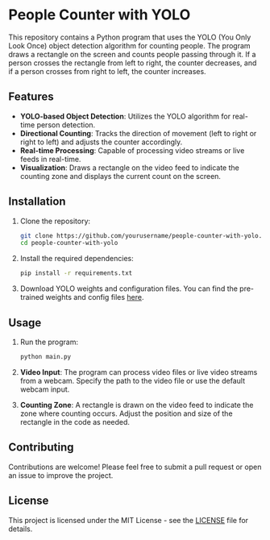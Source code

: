 # People Counter with YOLO

This repository contains a Python program that uses the YOLO (You Only Look Once) object detection algorithm for counting people. The program draws a rectangle on the screen and counts people passing through it. If a person crosses the rectangle from left to right, the counter decreases, and if a person crosses from right to left, the counter increases.

## Features

- **YOLO-based Object Detection**: Utilizes the YOLO algorithm for real-time person detection.
- **Directional Counting**: Tracks the direction of movement (left to right or right to left) and adjusts the counter accordingly.
- **Real-time Processing**: Capable of processing video streams or live feeds in real-time.
- **Visualization**: Draws a rectangle on the video feed to indicate the counting zone and displays the current count on the screen.

## Installation

1. Clone the repository:
    ```sh
    git clone https://github.com/yourusername/people-counter-with-yolo.git
    cd people-counter-with-yolo
    ```

2. Install the required dependencies:
    ```sh
    pip install -r requirements.txt
    ```

3. Download YOLO weights and configuration files. You can find the pre-trained weights and config files [here](https://pjreddie.com/darknet/yolo/).

## Usage

1. Run the program:
    ```sh
    python main.py
    ```

2. **Video Input**: The program can process video files or live video streams from a webcam. Specify the path to the video file or use the default webcam input.
3. **Counting Zone**: A rectangle is drawn on the video feed to indicate the zone where counting occurs. Adjust the position and size of the rectangle in the code as needed.

## Contributing

Contributions are welcome! Please feel free to submit a pull request or open an issue to improve the project.

## License

This project is licensed under the MIT License - see the [LICENSE](LICENSE) file for details.
